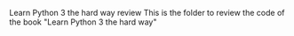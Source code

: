 Learn Python 3 the hard way review
This is the folder to review the code of the  book "Learn Python 3 the hard way"